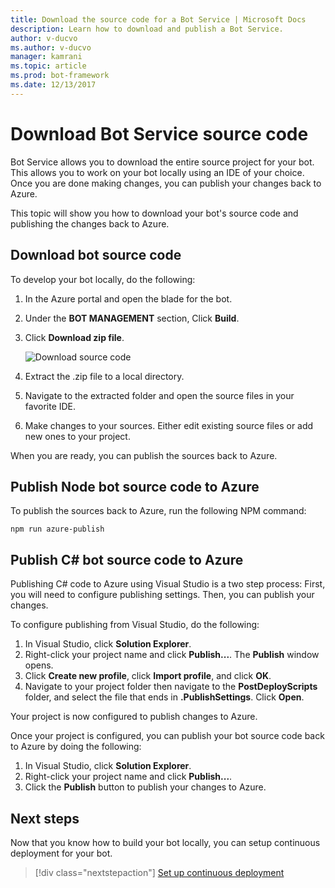 ```yaml
---
title: Download the source code for a Bot Service | Microsoft Docs
description: Learn how to download and publish a Bot Service.
author: v-ducvo
ms.author: v-ducvo
manager: kamrani
ms.topic: article
ms.prod: bot-framework
ms.date: 12/13/2017
---
```

# Download Bot Service source code

Bot Service allows you to download the entire source project for your bot. This allows you to work on your bot locally using an IDE of your choice. Once you are done making changes, you can publish your changes back to Azure. 

This topic will show you how to download your bot's source code and publishing the changes back to Azure. 

## Download bot source code

To develop your bot locally, do the following:

1. In the Azure portal and open the blade for the bot.
2. Under the **BOT MANAGEMENT** section, Click **Build**.
3. Click **Download zip file**. 

   ![Download source code](~/media/azure-bot-build/download-zip-file.png)

4. Extract the .zip file to a local directory.
5. Navigate to the extracted folder and open the source files in your favorite IDE.
6. Make changes to your sources. Either edit existing source files or add new ones to your project.

When you are ready, you can publish the sources back to Azure.

## Publish Node bot source code to Azure

To publish the sources back to Azure, run the following NPM command:

```console
npm run azure-publish
```

## Publish C# bot source code to Azure

Publishing C# code to Azure using Visual Studio is a two step process: First, you will need to configure publishing settings. Then, you can publish your changes.

To configure publishing from Visual Studio, do the following:

1. In Visual Studio, click **Solution Explorer**.
2. Right-click your project name and click **Publish...**. The **Publish** window opens.
3. Click **Create new profile**, click **Import profile**, and click **OK**.
4. Navigate to your project folder then navigate to the **PostDeployScripts** folder, and select the file that ends in **.PublishSettings**. Click **Open**.

Your project is now configured to publish changes to Azure.

Once your project is configured, you can publish your bot source code back to Azure by doing the following:

1. In Visual Studio, click **Solution Explorer**.
2. Right-click your project name and click **Publish...**.
3. Click the **Publish** button to publish your changes to Azure.

## Next steps
Now that you know how to build your bot locally, you can setup continuous deployment for your bot.

> [!div class="nextstepaction"]
> [Set up continuous deployment](bot-service-build-continuous-deployment.md)